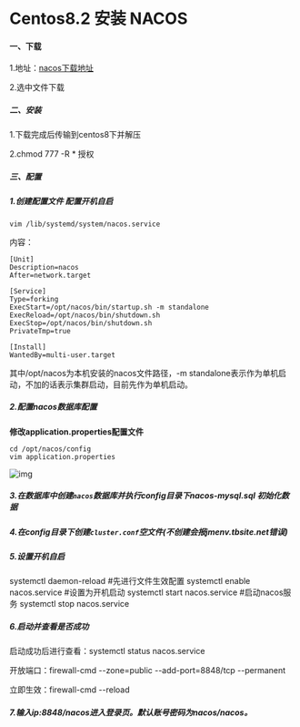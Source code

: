 # Centos8.2 安装 NACOS

#### 一、下载

1.地址：[nacos下载地址](https://github.com/alibaba/nacos/releases)

2.选中文件下载

##### 二、安装

 1.下载完成后传输到centos8下并解压

2.chmod 777 -R * 授权

##### 三、配置

##### 1.创建配置文件 配置开机自启

```
vim /lib/systemd/system/nacos.service
```

内容：

```
[Unit]
Description=nacos
After=network.target

[Service]
Type=forking
ExecStart=/opt/nacos/bin/startup.sh -m standalone
ExecReload=/opt/nacos/bin/shutdown.sh
ExecStop=/opt/nacos/bin/shutdown.sh
PrivateTmp=true

[Install]
WantedBy=multi-user.target
```

其中/opt/nacos为本机安装的nacos文件路径，-m standalone表示作为单机启动，不加的话表示集群启动，目前先作为单机启动。

##### 2.配置nacos数据库配置

**修改application.properties配置文件**

```
cd /opt/nacos/config
vim application.properties
```

![img](https://pic1.zhimg.com/80/v2-689cbb36d05cf31d2bf40ff283f0302c_1440w.webp)

##### 3.在数据库中创建`nacos`数据库并执行config目录下nacos-mysql.sql 初始化数据

##### 4.在config目录下创建`cluster.conf`空文件(不创建会报jmenv.tbsite.net错误)

##### 5.设置开机自启

systemctl daemon-reload        #先进行文件生效配置
systemctl enable nacos.service #设置为开机启动
systemctl start nacos.service  #启动nacos服务
systemctl stop nacos.service

##### 6.启动并查看是否成功

启动成功后进行查看：systemctl status nacos.service

开放端口：firewall-cmd --zone=public --add-port=8848/tcp --permanent

立即生效：firewall-cmd --reload

##### 7.输入ip:8848/nacos进入登录页。默认账号密码为nacos/nacos。